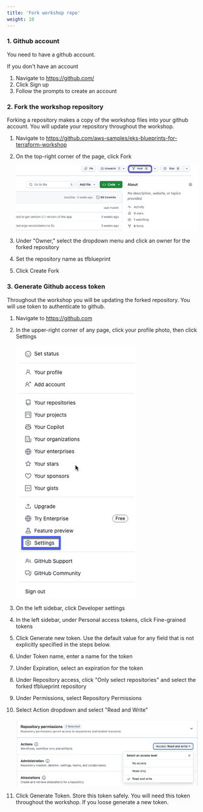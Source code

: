 ```yaml
---
title: 'Fork workshop repo'
weight: 10
---
```


### 1. Github account

You need to have a github account. 

If you don't have an account

1. Navigate to https://github.com/
2. Click Sign up
3. Follow the prompts to create an account

### 2. Fork the workshop repository 
Forking a repository makes a copy of the workshop files into your github account. You will update your repository throughout the workshop.

1. Navigate to https://github.com/aws-samples/eks-blueprints-for-terraform-workshop
2. On the top-right corner of the page, click Fork

    ![GitHub Fork](/static/images/github-fork.png)
3. Under "Owner," select the dropdown menu and click an owner for the forked repository
4. Set the repository name as tfblueprint
5. Click Create Fork

### 3. Generate Github access token
Throughout the workshop you will be updating the forked repository. You will use token to authenticate to github.

1. Navigate to https://github.com
2. In the upper-right corner of any page, click your profile photo, then click Settings

   ![GitHub Fork](/static/images/github-setting.png)
3. On the left sidebar, click Developer settings
4. In the left sidebar, under Personal access tokens, click Fine-grained tokens
5. Click Generate new token. Use the default value for any field that is not explicitly specified in the steps below.
6. Under Token name, enter a name for the token
7. Under Expiration, select an expiration for the token
8. Under Repository access, click "Only select repositories" and   select the forked tfblueprint repository
9. Under Permissions, select Repository Permissions
10. Select Action dropdown and select "Read and Write"

    ![GitHub Fork](/static/images/github-permission.png)
11. Click Generate Token. Store this token safely. You will need this token throughout the workshop. If you loose generate a new token.

